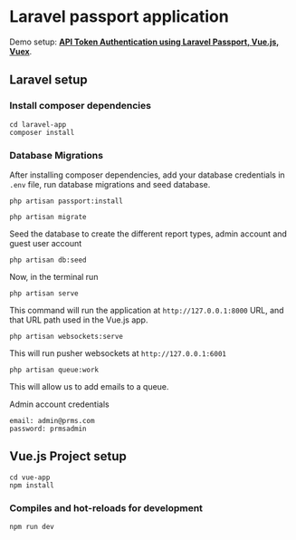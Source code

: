 # Laravel passport application

Demo setup: **[API Token Authentication using Laravel Passport, Vue.js, Vuex](https://www.youtube.com/watch?v=UKSQdg1uPbQ)**.

## Laravel setup

### Install composer dependencies

```
cd laravel-app
composer install
```

### Database Migrations

After installing composer dependencies, add your database credentials in `.env` file, run database migrations and seed database.


```
php artisan passport:install
```
```
php artisan migrate
```
Seed the database to create the different report types, admin account and guest user account

```
php artisan db:seed
```


Now, in the terminal run


```
php artisan serve
```
This command will run the application at `http://127.0.0.1:8000` URL, and that URL path used in the Vue.js app.

```
php artisan websockets:serve
```
This will run pusher websockets at `http://127.0.0.1:6001`

```
php artisan queue:work
```
This will allow us to add emails to a queue.



Admin account credentials

```
email: admin@prms.com
password: prmsadmin
```

## Vue.js Project setup

```
cd vue-app
npm install
```

### Compiles and hot-reloads for development

```
npm run dev
```
